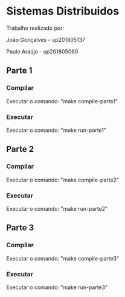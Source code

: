 # Sistemas Distribuidos
Trabalho realizado por:

João Gonçalves - up201805137

Paulo Araújo - up201805060

## Parte 1 
### Compilar
Executar o comando: "make compile-parte1"

### Executar

Executar o comando: "make run-parte1"

## Parte 2 
### Compilar

Executar o comando: "make compile-parte2"

### Executar
Executar o comando: "make run-parte2"

## Parte 3 
### Compilar

Executar o comando: "make compile-parte3"

### Executar
Executar o comando: "make run-parte3"
